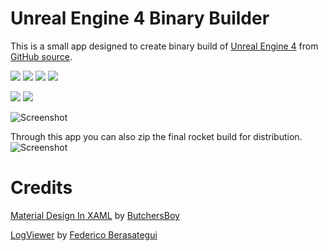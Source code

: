 Unreal Engine 4 Binary Builder
======================

This is a small app designed to create binary build of [Unreal Engine 4](https://www.unrealengine.com/) from [GitHub source](https://github.com/EpicGames/UnrealEngine).

![](https://img.shields.io/twitter/follow/ryanjon2040.svg?style=popout)	![](https://img.shields.io/github/last-commit/ryanjon2040/UE4-Binary-Builder.svg?style=popout) ![](https://img.shields.io/github/license/ryanjon2040/UE4-Binary-Builder.svg?style=popout) ![](https://img.shields.io/github/downloads/ryanjon2040/UE4-Binary-Builder/total.svg?style=popout) 

![](https://img.shields.io/github/languages/code-size/ryanjon2040/UE4-Binary-Builder.svg?style=flat) ![](https://img.shields.io/github/repo-size/ryanjon2040/UE4-Binary-Builder.svg?style=flat)

![Screenshot](https://i.imgur.com/z9u42gI.png)

Through this app you can also zip the final rocket build for distribution.
![Screenshot](https://i.imgur.com/oOKw8uy.png)

# Credits

[Material Design In XAML](https://github.com/MaterialDesignInXAML/MaterialDesignInXamlToolkit) by [ButchersBoy](https://github.com/ButchersBoy)

[LogViewer](https://stackoverflow.com/a/16745054) by [Federico Berasategui](https://stackoverflow.com/users/643085/federico-berasategui)